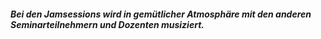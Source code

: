 ##### Bei den Jamsessions wird in gemütlicher Atmosphäre mit den anderen Seminarteilnehmern und Dozenten musiziert.
